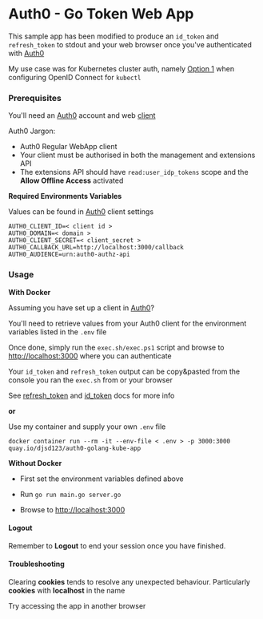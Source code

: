 # Auth0 - Go Token Web App

This sample app has been modified to produce an `id_token` and `refresh_token` to stdout and your web browser once you've authenticated with [Auth0](https://auth0.com/)

My use case was for Kubernetes cluster auth, namely [Option 1](https://kubernetes.io/docs/admin/authentication/#using-kubectl) when configuring OpenID Connect for `kubectl`


### Prerequisites

You'll need an [Auth0](https://auth0.com/) account and web [client](https://auth0.com/docs/clients)

Auth0 Jargon:
* Auth0 Regular WebApp client
* Your client must be authorised in both the management and extensions API
* The extensions API should have `read:user_idp_tokens` scope and the __Allow Offline Access__ activated


__Required Environments Variables__

Values can be found in [Auth0](https://auth0.com/) client settings

```
AUTH0_CLIENT_ID=< client id >
AUTH0_DOMAIN=< domain >
AUTH0_CLIENT_SECRET=< client_secret >
AUTH0_CALLBACK_URL=http://localhost:3000/callback
AUTH0_AUDIENCE=urn:auth0-authz-api
```

### Usage

__With Docker__

Assuming you have set up a client in [Auth0](https://auth0.com/)?

You'll need to retrieve values from your Auth0 client for the environment variables listed in the `.env` file

Once done, simply run the `exec.sh/exec.ps1` script and browse to [http://localhost:3000](http://localhost:3000) where you can authenticate

Your `id_token` and `refresh_token` output can be copy&pasted from the console you ran the `exec.sh` from or your browser

See [refresh_token](https://auth0.com/docs/tokens/refresh-token/current) and [id_token](https://auth0.com/docs/tokens/id-token#overview) docs for more info


__or__

Use my container and supply your own `.env` file

`docker container run --rm -it --env-file < .env > -p 3000:3000 quay.io/djsd123/auth0-golang-kube-app`


__Without Docker__

* First set the environment variables defined above

* Run `go run main.go server.go`

* Browse to [http://localhost:3000](http://localhost:3000)

#### Logout

Remember to __Logout__ to end your session once you have finished.

#### Troubleshooting 

Clearing __cookies__ tends to resolve any unexpected behaviour.  Particularly  __cookies__ with __localhost__ in the name


Try accessing the app in another browser

